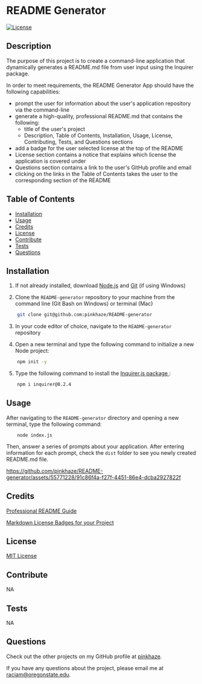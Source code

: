 # README Generator

  [![License](https://img.shields.io/badge/License-MIT-orange.svg)](https://choosealicense.com/licenses/mit/)

  ## Description

  The purpose of this project is to create a command-line application that dynamically generates a README.md file from user input using the Inquirer package.
  
  In order to meet requirements, the README Generator App should have the following capabilities:

 * prompt the user for information about the user's application repository via the command-line
 * generate a high-quality, professional README.md that contains the following:
      - title of the user's project
      - Description, Table of Contents, Installation, Usage, License, Contributing, Tests, and Questions sections
 * add a badge for the user selected license at the top of the README
 * License section contains a notice that explains which license the application is covered under
 * Questions section contains a link to the user's GitHub profile and email
 * clicking on the links in the Table of Contents takes the user to the corresponding section of the README

  ## Table of Contents
  - [Installation](#installation)
  - [Usage](#usage)
  - [Credits](#credits)
  - [License](#license)
  - [Contribute](#contribute)
  - [Tests](#tests)
  - [Questions](#questions)
  
  ## Installation

  1. If not already installed, download [Node.js](https://nodejs.org/en/download) and [Git](https://git-scm.com) (if using Windows)
  
  2. Clone the `README-generator` repository to your machine from the command line (Git Bash on Windows) or terminal (Mac)
  
  ```bash
      git clone git@github.com:pinkhaze/README-generator
  ```

  3. In your code editor of choice, navigate to the `README-generator` repository

  4. Open a new terminal and type the following command to initialize a new Node project:

  ```bash
      npm init -y
  ```

  5. Type the following command to install the [Inquirer.js package ]('https://www.npmjs.com/package.inquirer/v/8.2.4):

  ```bash
      npm i inquirer@8.2.4
  ```

  ## Usage

  After navigating to the `README-generator` directory and opening a new terminal, type the following command:

        node index.js

  Then, answer a series of prompts about your application. After entering information for each prompt, check the `dist` folder to see you newly created README.md file.

  https://github.com/pinkhaze/README-generator/assets/55771228/91c86f4a-f27f-4451-86e4-dcba2927822f

  ## Credits
  
  [Professional README Guide](https://coding-boot-camp.github.io/full-stack/github/professional-readme-guide) 

  [Markdown License Badges for your Project](https://gist.github.com/lukas-h/2a5d00690736b4c3a7ba)

  ## License

  [MIT License](https://choosealicense.com/licenses/mit/)

  ## Contribute

  NA
  
  ## Tests

  NA

  ## Questions

  Check out the other projects on my GitHub profile at [pinkhaze](https://github.com/pinkhaze).

  If you have any questions about the project, please email me at raciam@oregonstate.edu.
